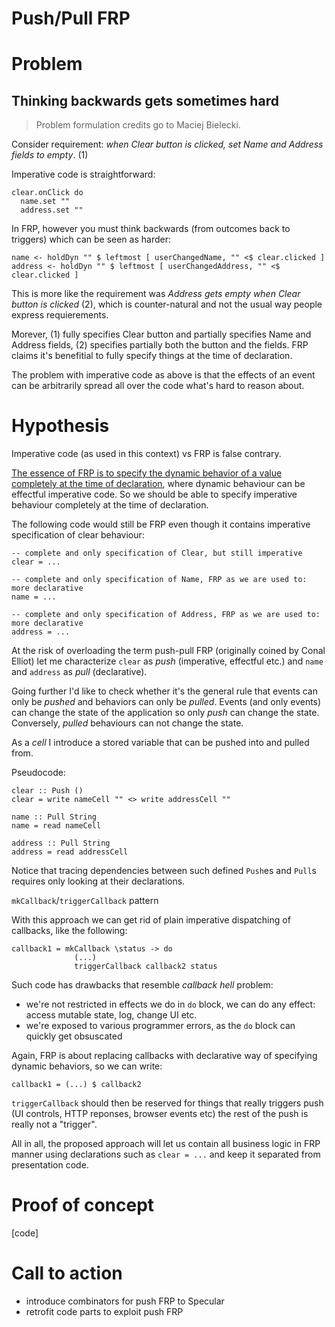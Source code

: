# Push/Pull FRP

# Problem

## Thinking backwards gets sometimes hard

> Problem formulation credits go to Maciej Bielecki.

Consider requirement: *when Clear button is clicked, set Name and Address fields to empty*. (1)

Imperative code is straightforward:

```
clear.onClick do
  name.set ""
  address.set ""
```

In FRP, however you must think backwards (from outcomes back to triggers) which can be seen as harder:

```
name <- holdDyn "" $ leftmost [ userChangedName, "" <$ clear.clicked ]
address <- holdDyn "" $ leftmost [ userChangedAddress, "" <$ clear.clicked ]
```

This is more like the requirement was *Address gets empty when Clear button is clicked* (2), which is counter-natural and not the usual way people express requierements.

Morever, (1) fully specifies Clear button and partially specifies Name and Address fields, (2) specifies partially both the button and the fields.
FRP claims it's benefitial to fully specify things at the time of declaration.

The problem with imperative code as above is that the effects of an event can be arbitrarily spread all over the code what's hard to reason about.

# Hypothesis

Imperative code (as used in this context) vs FRP is false contrary.

[The essence of FRP is to specify the dynamic behavior of a value completely at the time of declaration](https://apfelmus.nfshost.com/blog/2011/03/28-essence-frp.html), where dynamic behaviour can be effectful imperative code.
So we should be able to specify imperative behaviour completely at the time of declaration.

The following code would still be FRP even though it contains imperative specification of clear behaviour:

```
-- complete and only specification of Clear, but still imperative
clear = ...

-- complete and only specification of Name, FRP as we are used to: more declarative
name = ...

-- complete and only specification of Address, FRP as we are used to: more declarative
address = ...
```

At the risk of overloading the term push-pull FRP (originally coined by Conal Elliot) let me characterize `clear` as *push* (imperative, effectful etc.) and `name` and `address` as *pull* (declarative).

Going further I'd like to check whether it's the general rule that events can only be *pushed* and behaviors can only be *pulled*.
Events (and only events) can change the state of the application so only *push* can change the state.
Conversely, *pulled* behaviours can not change the state.

As a *cell* I introduce a stored variable that can be pushed into and pulled from.

Pseudocode:

```
clear :: Push ()
clear = write nameCell "" <> write addressCell ""

name :: Pull String
name = read nameCell

address :: Pull String
address = read addressCell
```

Notice that tracing dependencies between such defined `Push`es and `Pull`s requires only looking at their declarations.

`mkCallback`/`triggerCallback` pattern

With this approach we can get rid of plain imperative dispatching of callbacks, like the following:

```
callback1 = mkCallback \status -> do
              (...)
              triggerCallback callback2 status
```

Such code has drawbacks that resemble *callback hell* problem:
  * we're not restricted in effects we do in `do` block, we can do any effect: access mutable state, log, change UI etc.
  * we're exposed to various programmer errors, as the `do` block can quickly get obsuscated

Again, FRP is about replacing callbacks with declarative way of specifying dynamic behaviors, so we can write:

```
callback1 = (...) $ callback2
```

`triggerCallback` should then be reserved for things that really triggers push (UI controls, HTTP reponses, browser events etc) the rest of the push is really not a "trigger".

All in all, the proposed approach will let us contain all business logic in FRP manner using declarations such as `clear = ...` and keep it separated from presentation code.

# Proof of concept

[code]

# Call to action

  * introduce combinators for push FRP to Specular
  * retrofit code parts to exploit push FRP

